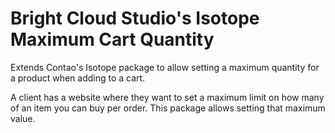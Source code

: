 # Bright Cloud Studio's Isotope Maximum Cart Quantity
Extends Contao's Isotope package to allow setting a maximum quantity for a product when adding to a cart.

A client has a website where they want to set a maximum limit on how many of an item you can buy per order. This package allows setting that maximum value.
